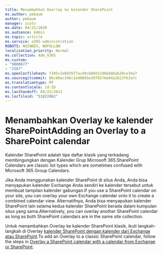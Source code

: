```yaml
---
title: Menambahkan Overlay ke kalender SharePoint
ms.author: pebaum
author: pebaum
manager: scotv
ms.date: 04/21/2020
ms.audience: Admin
ms.topic: article
ms.service: o365-administration
ROBOTS: NOINDEX, NOFOLLOW
localization_priority: Normal
ms.collection: Adm_O365
ms.custom:
- "9000677"
- "2587"
ms.openlocfilehash: f105c2e6035f7ac49c669d1196b688ab20ce34a7
ms.sourcegitcommit: 8bc60ec34bc1e40685e3976576e04a2623f63a7c
ms.translationtype: MT
ms.contentlocale: id-ID
ms.lasthandoff: 04/15/2021
ms.locfileid: "51822062"
---
```

# <a name="adding-an-overlay-to-a-sharepoint-calendar"></a><span data-ttu-id="a3731-102">Menambahkan Overlay ke kalender SharePoint</span><span class="sxs-lookup"><span data-stu-id="a3731-102">Adding an Overlay to a SharePoint calendar</span></span>

<span data-ttu-id="a3731-103">Kalender SharePoint adalah tipe daftar klasik yang terkadang membingungkan dengan Kalender Grup Microsoft 365.</span><span class="sxs-lookup"><span data-stu-id="a3731-103">SharePoint Calendars are classic list types which are sometimes confused with Microsoft 365 Group Calendars.</span></span>
 
<span data-ttu-id="a3731-104">Jika Anda menggunakan kalender SharePoint di situs Anda, Anda bisa menyapukan kalender Exchange Anda sendiri ke kalender tersebut untuk membuat tampilan kalender gabungan.</span><span class="sxs-lookup"><span data-stu-id="a3731-104">If you use a SharePoint calendar on your site, you can overlay your own Exchange calendar onto it to create a combined calendar view.</span></span> <span data-ttu-id="a3731-105">Alternatifnya, Anda bisa menyapukan kalender SharePoint lain selama kedua kalender SharePoint berada dalam kumpulan situs yang sama.</span><span class="sxs-lookup"><span data-stu-id="a3731-105">Alternatively, you can overlay another SharePoint calendar as long as both SharePoint calendars are in the same site collection.</span></span>
 
<span data-ttu-id="a3731-106">Untuk menambahkan Overlay ke kalender SharePoint klasik, ikuti langkah-langkah di Overlay [kalender SharePoint dengan kalender dari Exchange atau SharePoint](https://support.office.com/article/Overlay-a-SharePoint-calendar-with-a-calendar-from-Exchange-or-SharePoint-4CAEBE59-3994-4A94-9322-B31ABB8A5E9A).</span><span class="sxs-lookup"><span data-stu-id="a3731-106">To add an Overlay to a classic SharePoint calendar, follow the steps in [Overlay a SharePoint calendar with a calendar from Exchange or SharePoint](https://support.office.com/article/Overlay-a-SharePoint-calendar-with-a-calendar-from-Exchange-or-SharePoint-4CAEBE59-3994-4A94-9322-B31ABB8A5E9A).</span></span>
